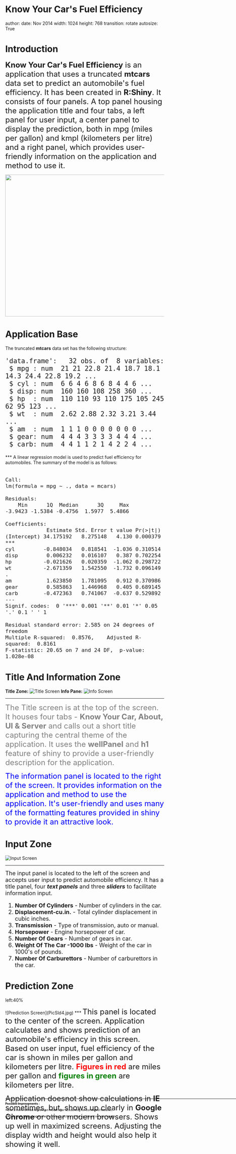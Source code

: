 <style>.footer {color: white;position: fixed; top: 90%;width:100%;}</style>

Know Your Car's Fuel Efficiency
==========
author: 
date: Nov 2014
width: 1024
height: 768
transition: rotate
autosize: True
<div class='footer'> Course Project : Developing Data Products-Coursera</div>



Introduction
=========

<font size='5'>**Know Your Car's Fuel Efficiency** is an application that uses a truncated **mtcars** data set to predict an automobile's fuel efficiency. It has been created in **R:Shiny**. It consists of four panels. A top panel housing the application title and four tabs, a left panel for user input, a center panel to display the prediction, both in mpg (miles per gallon) and kmpl (kilometers per litre) and a right panel, which provides user-friendly information on the application and method to use it.</font>

<img src="PicSld1.jpg" width=800 height=450></img>

Application Base
========
The truncated **mtcars** data set has the following structure:<font size='5'>

```
'data.frame':	32 obs. of  8 variables:
 $ mpg : num  21 21 22.8 21.4 18.7 18.1 14.3 24.4 22.8 19.2 ...
 $ cyl : num  6 6 4 6 8 6 8 4 4 6 ...
 $ disp: num  160 160 108 258 360 ...
 $ hp  : num  110 110 93 110 175 105 245 62 95 123 ...
 $ wt  : num  2.62 2.88 2.32 3.21 3.44 ...
 $ am  : num  1 1 1 0 0 0 0 0 0 0 ...
 $ gear: num  4 4 4 3 3 3 3 4 4 4 ...
 $ carb: num  4 4 1 1 2 1 4 2 2 4 ...
```
</font>
***
A linear regression model is used to predict fuel efficiency for automobiles. The summary of the model is as follows:<font size='4'>

```

Call:
lm(formula = mpg ~ ., data = mcars)

Residuals:
    Min      1Q  Median      3Q     Max 
-3.9423 -1.5384 -0.4756  1.5977  5.4866 

Coefficients:
             Estimate Std. Error t value Pr(>|t|)    
(Intercept) 34.175192   8.275148   4.130 0.000379 ***
cyl         -0.848034   0.818541  -1.036 0.310514    
disp         0.006232   0.016107   0.387 0.702254    
hp          -0.021626   0.020359  -1.062 0.298722    
wt          -2.671359   1.542550  -1.732 0.096149 .  
am           1.623850   1.781095   0.912 0.370986    
gear         0.585863   1.446968   0.405 0.689145    
carb        -0.472363   0.741067  -0.637 0.529892    
---
Signif. codes:  0 '***' 0.001 '**' 0.01 '*' 0.05 '.' 0.1 ' ' 1

Residual standard error: 2.585 on 24 degrees of freedom
Multiple R-squared:  0.8576,	Adjusted R-squared:  0.8161 
F-statistic: 20.65 on 7 and 24 DF,  p-value: 1.028e-08
```
</font>

Title And Information Zone
========
<b>Title Zone:</b>
![Title Screen](PicSld2.jpg)
<b>Info Pane:</b>
![Info Screen](PicSld5.jpg)
***

<font size='5' color='grey'>The Title screen is at the top of the screen. It houses four tabs - **Know Your Car, About, UI & Server** and  calls out a short title capturing the central theme of the application. It uses the **wellPanel** and **h1** feature of shiny to provide a user-friendly description for the application.</font>

<font size='5' color='blue'>The information panel is located to the right of the screen. It provides information on the application and method to use the application. It's user-friendly and uses many of the formatting features provided in shiny to provide it an attractive look.</font> 

Input Zone
==========
![Input Screen](PicSld3.jpg)
***

<font size=4>The input panel is located to the left of the screen and accepts user input to predict automobile efficiency.
It has a title panel, four ***text panels*** and three ***sliders*** to facilitate information input.

1. **Number Of Cylinders** - Number of cylinders in the car.
2. **Displacement-cu.in.** - Total cylinder displacement in cubic inches.
3. **Transmission** - Type of transmission, auto or manual.
4. **Horsepower** - Engine horsepower of car.
5. **Number Of Gears** - Number of gears in car.
6. **Weight Of The Car -1000 lbs** - Weight of the car in 1000's of pounds.
7. **Number Of Carburettors** - Number of carburettors in the car.

</font>


Prediction Zone
========================================================
left:40%
<div class='footer' style="margin-top:-50px;color:black;font-size:65%">
<hr>
<p><b>Possible Improvements :</b></p>
<p>- Use a more refined regression model after accounting for correlated features.</p>
<p>- Application to be progammed to show a picture of the car based on user inputs.</p></div>
![Prediction Screen](PicSld4.jpg)
***
<font size='5'>This panel is located to the center of the screen. Application calculates and shows prediction of an automobile's efficiency in this screen. Based on user input, fuel efficiency of the car is shown in miles per gallon and kilometers per litre. <b><font color="red">Figures in red</font></b> are miles per gallon and <b><font color='green'>figures in green</font></b> are kilometers per litre.

Application doesnot show calculations in **IE** sometimes, but, shows up clearly in **Google Chrome** or other modern browsers. Shows up well in maximized screens. Adjusting the display width and height would also help it showing it well.</font>
